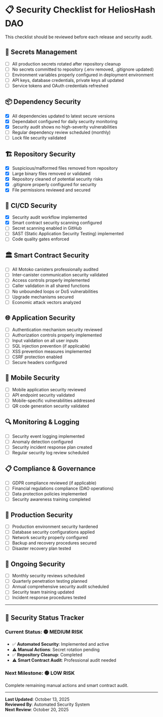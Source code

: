 # 📋 Security Checklist for HeliosHash DAO

This checklist should be reviewed before each release and security audit.

## 🔐 Secrets Management
- [ ] All production secrets rotated after repository cleanup
- [ ] No secrets committed to repository (.env removed, .gitignore updated)
- [ ] Environment variables properly configured in deployment environment
- [ ] API keys, database credentials, private keys all updated
- [ ] Service tokens and OAuth credentials refreshed

## 📦 Dependency Security
- [x] All dependencies updated to latest secure versions
- [x] Dependabot configured for daily security monitoring
- [x] Security audit shows no high-severity vulnerabilities
- [ ] Regular dependency review scheduled (monthly)
- [ ] Lock file security validated

## 🏗️ Repository Security
- [x] Suspicious/malformed files removed from repository
- [x] Large binary files removed or validated
- [x] Repository cleaned of potential security risks
- [x] .gitignore properly configured for security
- [x] File permissions reviewed and secured

## 🔧 CI/CD Security
- [x] Security audit workflow implemented
- [x] Smart contract security scanning configured
- [ ] Secret scanning enabled in GitHub
- [ ] SAST (Static Application Security Testing) implemented
- [ ] Code quality gates enforced

## 🏛️ Smart Contract Security
- [ ] All Motoko canisters professionally audited
- [ ] Inter-canister communication security validated
- [ ] Access controls properly implemented
- [ ] Caller validation in all shared functions
- [ ] No unbounded loops or DoS vulnerabilities
- [ ] Upgrade mechanisms secured
- [ ] Economic attack vectors analyzed

## 🌐 Application Security
- [ ] Authentication mechanism security reviewed
- [ ] Authorization controls properly implemented
- [ ] Input validation on all user inputs
- [ ] SQL injection prevention (if applicable)
- [ ] XSS prevention measures implemented
- [ ] CSRF protection enabled
- [ ] Secure headers configured

## 📱 Mobile Security
- [ ] Mobile application security reviewed
- [ ] API endpoint security validated
- [ ] Mobile-specific vulnerabilities addressed
- [ ] QR code generation security validated

## 🔍 Monitoring & Logging
- [ ] Security event logging implemented
- [ ] Anomaly detection configured
- [ ] Security incident response plan created
- [ ] Regular security log review scheduled

## 📋 Compliance & Governance
- [ ] GDPR compliance reviewed (if applicable)
- [ ] Financial regulations compliance (DAO operations)
- [ ] Data protection policies implemented
- [ ] Security awareness training completed

## 🚀 Production Security
- [ ] Production environment security hardened
- [ ] Database security configurations applied
- [ ] Network security properly configured
- [ ] Backup and recovery procedures secured
- [ ] Disaster recovery plan tested

## 📅 Ongoing Security
- [ ] Monthly security reviews scheduled
- [ ] Quarterly penetration testing planned
- [ ] Annual comprehensive security audit scheduled
- [ ] Security team training updated
- [ ] Incident response procedures tested

---

## 🎯 Security Status Tracker

### Current Status: 🟡 MEDIUM RISK
- ✅ **Automated Security**: Implemented and active
- ⚠️ **Manual Actions**: Secret rotation pending
- ✅ **Repository Cleanup**: Completed
- ⚠️ **Smart Contract Audit**: Professional audit needed

### Next Milestone: 🟢 LOW RISK
Complete remaining manual actions and smart contract audit.

---

**Last Updated**: October 13, 2025  
**Reviewed By**: Automated Security System  
**Next Review**: October 20, 2025